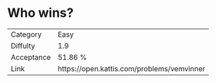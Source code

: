 # Who wins?

<table>
    <tr>
        <td>Category</td>
        <td>Easy</td>
    </tr>
    <tr>
        <td>Diffulty</td>
        <td>1.9</td>
    </tr>
    <tr>
        <td>Acceptance</td>
        <td>51.86 %</td>
    </tr>
    <tr>
        <td>Link</td>
        <td>https://open.kattis.com/problems/vemvinner</td>
    </tr>
</table>